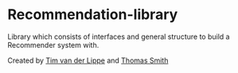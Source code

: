 # Recommendation-library
Library which consists of interfaces and general structure to build a Recommender system with.

Created by [Tim van der Lippe](https://github.com/jeremybellEU) and [Thomas Smith](https://github.com/txsmith)
